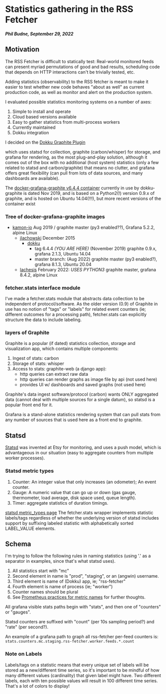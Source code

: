 # Statistics gathering in the RSS Fetcher

##### Phil Budne, September 29, 2022

## Motivation

The RSS Fetcher is difficult to statically test: Real-world monitored
feeds can present myriad permutations of good and bad results,
scheduling code that depends on HTTP interactions can't be trivially
tested, etc.

Adding statistics (observability) to the RSS fetcher is meant to make
it easier to test whether new code behaves "about as well" as current
production code, as well as monitor and alert on the production system.

I evaluated possible statistics monitoring systems on a number of axes:

1. Simple to install and operate
2. Cloud based versions available
3. Easy to gather statistics from multi-process workers
4. Currently maintained
5. Dokku integration

I decided on the [Dokku Graphite Plugin](https://github.com/dokku/dokku-graphite)

which uses statsd for collection, graphite (carbon/whisper) for storage,
and grafana for rendering, as the most plug-and-play solution,
although it comes out of the box with no additional (host system)
statistics (only a few related to statsd and carbon/graphite) that
means no clutter, and grafana offers great flexibility (can pull from
lots of data sources, and many dashboards are available).

The [docker-grafana-graphite v6.4.4 container](https://github.com/dokku/docker-grafana-graphite/tree/6.4.4)
currently in use by dokku-graphite is dated Nov 2019, and is based on a Python2(!)
version 0.9.x of graphite, and is hosted on Ubuntu 14.04(!!!), but more recent versions
of the container exist

### Tree of docker-grafana-graphite images

* [kamon-io](https://github.com/kamon-io/docker-grafana-graphite) Aug 2019 / graphite master (py3 enabled??), Grafana 5.2.2, alpine Linux
  + [jlachowski](https://github.com/jlachowski/docker-grafana-graphite) December 2015
    * [dokku](https://github.com/dokku/docker-grafana-graphite)
      - tag 6.4.4 *(YOU ARE HERE)* (November 2019) graphite 0.9.x, grafana 2.1.3, Ubuntu 14.04
       + master branch: (Aug 2022) graphite master (py3 enabled?), grafana 8.1.3, Ubuntu 20.04
  + [lachesis](https://github.com/lachesis/docker-grafana-graphite) February 2022: *USES PYTHON3* graphite master, grafana 8.4.2, alpine Linux

### fetcher.stats interface module

I've made a fetcher.stats module that abstracts data collection to be
independent of protocol/software.  As the older version (0.9) of
Graphite in use has no notion of "tags" or "labels" for related event
counters (ie; different outcomes for a processing path), fetcher.stats
can explicitly structure the data to include labeling.

### layers of Graphite

Graphite is a popular (if dated) statistics collection, storage and visualization app,
which contains multiple components:

1. Ingest of stats: carbon
2. Storage of stats: whisper
3. Access to stats: graphite-web (a django app):
    * http queries can extract raw data
    * http queries can render graphs as image file by api (not used here)
    * provides UI w/ dashboards and saved graphs (not used here)

Graphite's data ingest software/protocol (carbon) wants ONLY
aggregated data (cannot deal with multiple sources for a single
datum), so statsd is a popular front end for it.

Grafana is a stand-alone statistics rendering system that can pull stats
from any number of sources that is used here as a front end to graphite.

## Statsd

[Statsd](https://www.etsy.com/codeascraft/measure-anything-measure-everything/)
was invented at Etsy for monitoring, and uses a push model, which is advantageous
in our situation (easy to aggregate counters from multiple worker processes).

### Statsd metric types

1.  Counter:  An integer value that only increases (an odometer); An event counter.
2.  Gauge:  A numeric value that can go up or down (gas gauge, thermometer, load average, disk space used, queue length).
3.  Timer: aggregate statistics of duration timings.

[statsd metric_types page](https://github.com/statsd/statsd/blob/master/docs/metric_types.md)
The fetcher.stats wrapper implements statistic labels/tags regardless
of whether the underlying version of statsd includes support by
suffixing labeled statistic with alphabetically sorted LABEL_VALUE
elements.

## Schema

I'm trying to follow the following rules in naming statistics (using
'.' as a separator in examples, since that's what statsd uses).

1. All statistics start with "mc"
2. Second element in name is "prod", "staging", or an (angwin) username.
3. Third element is name of (Dokku) app, ie; "rss-fetcher"
4. Fourth element is name of process (ie; "worker")
5. Counter names should be plural
6. See [Prometheus practices for metric names](https://prometheus.io/docs/practices/naming/#metric-names) for further thoughts.

All grafana visible stats paths begin with "stats", and then one of
"counters" or "gauges".

Statsd counters are suffixed with "count" (per 10s sampling period?) and "rate" (per second?).

An example of a grafana path to graph all rss-fetcher per-feed counters is:
`stats.counters.mc.staging.rss-fetcher.worker.feeds.*.count`

### Note on Labels

Labels/tags on a statistic means that every unique set of labels will
be stored as a new/different time series, so it's important to be
mindful of how many different values (cardinality) that given label
might have.  Two different labels, each with ten possible values
will result in 100 different time series.  That's a lot of colors
to display!
